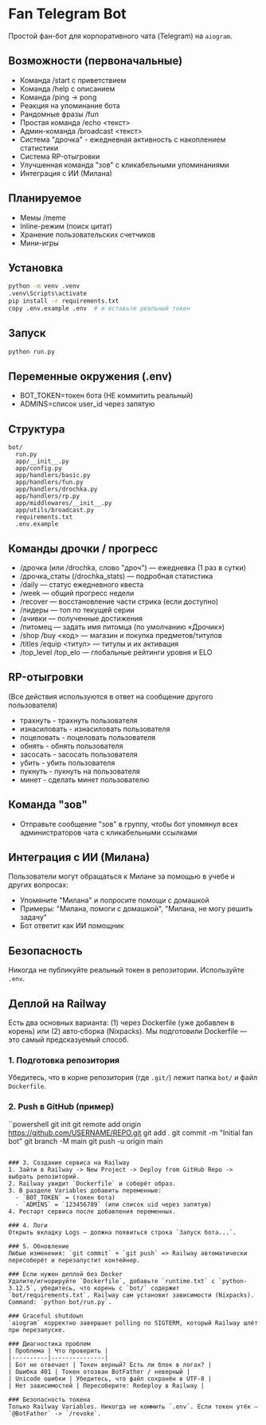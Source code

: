 # Fan Telegram Bot

Простой фан-бот для корпоративного чата (Telegram) на `aiogram`.

## Возможности (первоначальные)
- Команда /start с приветствием
- Команда /help с описанием
- Команда /ping -> pong
- Реакция на упоминание бота
- Рандомные фразы /fun
- Простая команда /echo <текст>
- Админ-команда /broadcast <текст>
- Система "дрочка" - ежедневная активность с накоплением статистики
- Система RP-отыгровки
- Улучшенная команда "зов" с кликабельными упоминаниями
- Интеграция с ИИ (Милана)

## Планируемое
- Мемы /meme
- Inline-режим (поиск цитат)
- Хранение пользовательских счетчиков
- Мини-игры

## Установка
```bash
python -m venv .venv
.venv\Scripts\activate
pip install -r requirements.txt
copy .env.example .env  # и вставьте реальный токен
```

## Запуск
```bash
python run.py
```

## Переменные окружения (.env)
- BOT_TOKEN=токен бота (НЕ коммитить реальный)
- ADMINS=список user_id через запятую

## Структура
```
bot/
  run.py
  app/__init__.py
  app/config.py
  app/handlers/basic.py
  app/handlers/fun.py
  app/handlers/drochka.py
  app/handlers/rp.py
  app/middlewares/__init__.py
  app/utils/broadcast.py
  requirements.txt
  .env.example
```

## Команды дрочки / прогресс
- /дрочка (или /drochka, слово "дроч") — ежедневка (1 раз в сутки)
- /дрочка_статы (/drochka_stats) — подробная статистика
- /daily — статус ежедневного квеста
- /week — общий прогресс недели
- /recover — восстановление части стрика (если доступно)
- /лидеры — топ по текущей серии
- /ачивки — полученные достижения
- /питомец — задать имя питомца (по умолчанию «Дрочик»)
- /shop /buy <код> — магазин и покупка предметов/титулов
- /titles /equip <титул> — титулы и их активация
- /top_level /top_elo — глобальные рейтинги уровня и ELO

## RP-отыгровки
(Все действия используются в ответ на сообщение другого пользователя)
- трахнуть - трахнуть пользователя
- изнасиловать - изнасиловать пользователя
- поцеловать - поцеловать пользователя
- обнять - обнять пользователя
- засосать - засосать пользователя
- убить - убить пользователя
- пукнуть - пукнуть на пользователя
- минет - сделать минет пользователю

## Команда "зов"
- Отправьте сообщение "зов" в группу, чтобы бот упомянул всех администраторов чата с кликабельными ссылками

## Интеграция с ИИ (Милана)
Пользователи могут обращаться к Милане за помощью в учебе и других вопросах:
- Упомяните "Милана" и попросите помощи с домашкой
- Примеры: "Милана, помоги с домашкой", "Милана, не могу решить задачу"
- Бот ответит как ИИ помощник

## Безопасность
Никогда не публикуйте реальный токен в репозитории. Используйте `.env`.

## Деплой на Railway
Есть два основных варианта: (1) через Dockerfile (уже добавлен в корень) или (2) авто‑сборка (Nixpacks). Мы подготовили Dockerfile — это самый предсказуемый способ.

### 1. Подготовка репозитория
Убедитесь, что в корне репозитория (где `.git/`) лежит папка `bot/` и файл `Dockerfile`.

### 2. Push в GitHub (пример)
``powershell
git init
git remote add origin https://github.com/USERNAME/REPO.git
git add .
git commit -m "Initial fan bot"
git branch -M main
git push -u origin main
```

### 3. Создание сервиса на Railway
1. Зайти в Railway -> New Project -> Deploy from GitHub Repo -> выбрать репозиторий.
2. Railway увидит `Dockerfile` и соберёт образ.
3. В разделе Variables добавить переменные:
  - `BOT_TOKEN` = (токен бота)
  - `ADMINS` = `123456789` (или список uid через запятую)
4. Рестарт сервиса после добавления переменных.

### 4. Логи
Открыть вкладку Logs — должна появиться строка `Запуск бота...`.

### 5. Обновление
Любые изменения: `git commit` + `git push` => Railway автоматически пересоберёт и перезапустит контейнер.

### Если нужен деплой без Docker
Удалите/игнорируйте `Dockerfile`, добавьте `runtime.txt` с `python-3.12.5`, убедитесь, что корень с `bot/` содержит `bot/requirements.txt`. Railway сам установит зависимости (Nixpacks). Command: `python bot/run.py`.

### Graceful shutdown
`aiogram` корректно завершает polling по SIGTERM, который Railway шлёт при перезапуске.

### Диагностика проблем
| Проблема | Что проверить |
|----------|---------------|
| Бот не отвечает | Токен верный? Есть ли блок в логах? |
| Ошибка 401 | Токен отозван BotFather / неверный |
| Unicode ошибки | Убедитесь, что файл сохранён в UTF-8 |
| Нет зависимостей | Пересоберите: Redeploy в Railway |

### Безопасность токена
Только Railway Variables. Никогда не коммить `.env`. Если токен утёк — `@BotFather` -> `/revoke`.

